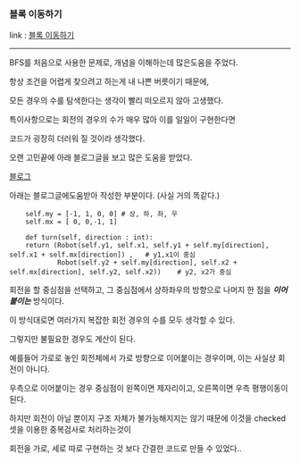 ### 블록 이동하기
link : [블록 이동하기](https://programmers.co.kr/learn/courses/30/lessons/60063)

-----------------------------------
BFS를 처음으로 사용한 문제로, 개념을 이해하는데 많은도움을 주었다.

항상 조건을 어렵게 찾으려고 하는게 내 나쁜 버릇이기 때문에,

모든 경우의 수를 탐색한다는 생각이 빨리 떠오르지 않아 고생했다.

특이사항으로는 회전의 경우의 수가 매우 많아 이를 일일이 구현한다면

코드가 굉장히 더러워 질 것이라 생각했다. 

오랜 고민끝에 아래 블로그글을 보고 많은 도움을 받았다.

[블로그](https://yjyoon-dev.github.io/kakao/2021/01/14/kakao-moveblock/)

아래는 블로그글에도움받아 작성한 부분이다. (사실 거의 똑같다.)

        self.my = [-1, 1, 0, 0] # 상, 하, 좌, 우
        self.mx = [ 0, 0,-1, 1]

        def turn(self, direction : int):
        return (Robot(self.y1, self.x1, self.y1 + self.my[direction], self.x1 + self.mx[direction]) ,   # y1,x1이 중심
                Robot(self.y2 + self.my[direction], self.x2 + self.mx[direction], self.y2, self.x2))    # y2, x2가 중심

회전을 할 중심점을 선택하고, 그 중심점에서 상하좌우의 방향으로 나머지 한 점을 ***이어붙이는*** 방식이다.

이 방식대로면 여러가지 복잡한 회전 경우의 수를 모두 생각할 수 있다.

그렇지만 불필요한 경우도 계산이 된다.

예를들어 가로로 놓인 회전체에서 가로 방향으로 이어붙이는 경우이며, 이는 사실상 회전이 아니다.

우측으로 이어붙이는 경우 중심점이 왼쪽이면 제자리이고, 오른쪽이면 우측 평행이동이 된다.

하지만 회전이 아닐 뿐이지 구조 자체가 불가능해지지는 않기 때문에 이것을 checked 셋을 이용한 중복검사로 처리하는것이

회전을 가로, 세로 따로 구현하는 것 보다 간결한 코드로 만들 수 있었다..
